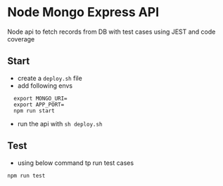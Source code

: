 # Node Mongo Express API

Node api to fetch records from DB with test cases using JEST and code coverage

## Start
- create a `deploy.sh` file
- add following envs

```
  export MONGO_URI=
  export APP_PORT=
  npm run start
```

- run the api with `sh deploy.sh`

## Test

- using below command tp run test cases

```
npm run test
```
